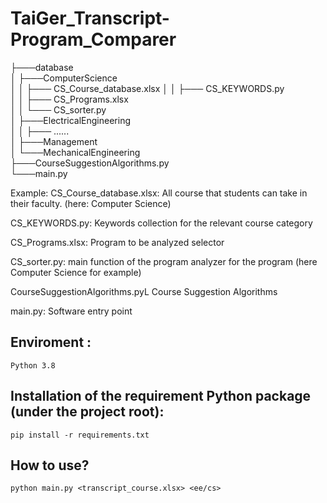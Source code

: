 # TaiGer_Transcript-Program_Comparer

├───database                        
│   ├───ComputerScience             
│   │   ├─── CS_Course_database.xlsx 
│   │   ├─── CS_KEYWORDS.py           
│   │   ├─── CS_Programs.xlsx        
│   │   └─── CS_sorter.py           
│   ├───ElectricalEngineering       
│   │   ├─── ......                      
│   ├───Management                  
│   └───MechanicalEngineering       
├───CourseSuggestionAlgorithms.py   
└───main.py                          

Example: 
CS_Course_database.xlsx:
All course that students can take in their faculty. (here: Computer Science) 

CS_KEYWORDS.py:
Keywords collection for the relevant course category

CS_Programs.xlsx:
Program to be analyzed selector

CS_sorter.py:
main function of the program analyzer for the program (here Computer Science for example)

CourseSuggestionAlgorithms.pyL
Course Suggestion Algorithms

main.py:
Software entry point

## Enviroment :
```
Python 3.8
```

## Installation of the requirement Python package (under the project root):
```
pip install -r requirements.txt
```

## How to use?
```
python main.py <transcript_course.xlsx> <ee/cs>
```
